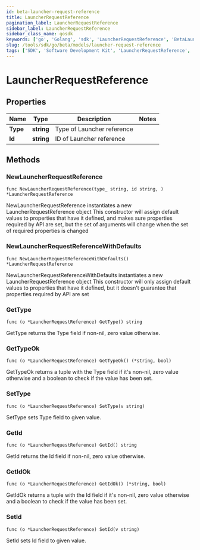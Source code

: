 ```yaml
---
id: beta-launcher-request-reference
title: LauncherRequestReference
pagination_label: LauncherRequestReference
sidebar_label: LauncherRequestReference
sidebar_class_name: gosdk
keywords: ['go', 'Golang', 'sdk', 'LauncherRequestReference', 'BetaLauncherRequestReference'] 
slug: /tools/sdk/go/beta/models/launcher-request-reference
tags: ['SDK', 'Software Development Kit', 'LauncherRequestReference', 'BetaLauncherRequestReference']
---
```


# LauncherRequestReference

## Properties

Name | Type | Description | Notes
------------ | ------------- | ------------- | -------------
**Type** | **string** | Type of Launcher reference | 
**Id** | **string** | ID of Launcher reference | 

## Methods

### NewLauncherRequestReference

`func NewLauncherRequestReference(type_ string, id string, ) *LauncherRequestReference`

NewLauncherRequestReference instantiates a new LauncherRequestReference object
This constructor will assign default values to properties that have it defined,
and makes sure properties required by API are set, but the set of arguments
will change when the set of required properties is changed

### NewLauncherRequestReferenceWithDefaults

`func NewLauncherRequestReferenceWithDefaults() *LauncherRequestReference`

NewLauncherRequestReferenceWithDefaults instantiates a new LauncherRequestReference object
This constructor will only assign default values to properties that have it defined,
but it doesn't guarantee that properties required by API are set

### GetType

`func (o *LauncherRequestReference) GetType() string`

GetType returns the Type field if non-nil, zero value otherwise.

### GetTypeOk

`func (o *LauncherRequestReference) GetTypeOk() (*string, bool)`

GetTypeOk returns a tuple with the Type field if it's non-nil, zero value otherwise
and a boolean to check if the value has been set.

### SetType

`func (o *LauncherRequestReference) SetType(v string)`

SetType sets Type field to given value.


### GetId

`func (o *LauncherRequestReference) GetId() string`

GetId returns the Id field if non-nil, zero value otherwise.

### GetIdOk

`func (o *LauncherRequestReference) GetIdOk() (*string, bool)`

GetIdOk returns a tuple with the Id field if it's non-nil, zero value otherwise
and a boolean to check if the value has been set.

### SetId

`func (o *LauncherRequestReference) SetId(v string)`

SetId sets Id field to given value.




